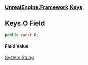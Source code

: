 ### [UnrealEngine.Framework](./UnrealEngine-Framework.md 'UnrealEngine.Framework').[Keys](./UnrealEngine-Framework-Keys.md 'UnrealEngine.Framework.Keys')
## Keys.O Field
  
```csharp
public const O;
```
#### Field Value
[System.String](https://docs.microsoft.com/en-us/dotnet/api/System.String 'System.String')  

